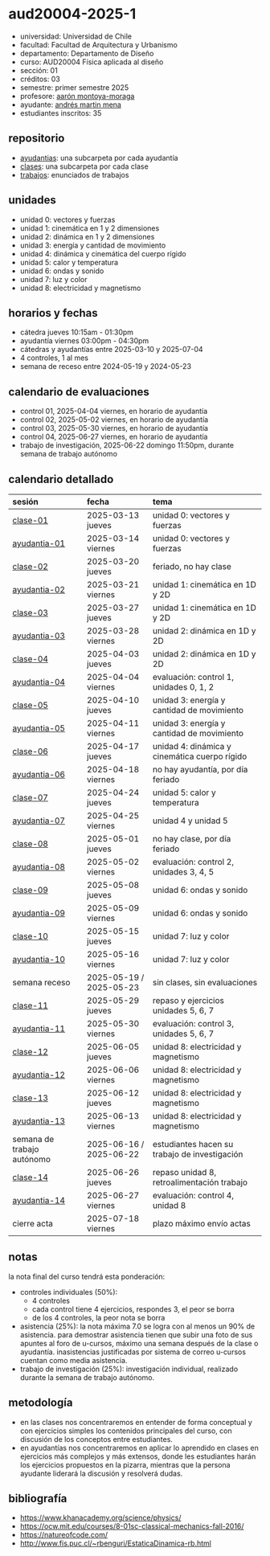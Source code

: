 # aud20004-2025-1

- universidad: Universidad de Chile
- facultad: Facultad de Arquitectura y Urbanismo
- departamento: Departamento de Diseño
- curso: AUD20004 Física aplicada al diseño
- sección: 01
- créditos: 03
- semestre: primer semestre 2025
- profesore: [aarón montoya-moraga](https://github.com/montoyamoraga)
- ayudante: [andrés martin mena](https://github.com/AndresMartinM)
- estudiantes inscritos: 35

## repositorio

- [ayudantias](./ayudantias/): una subcarpeta por cada ayudantía
- [clases](./clases/): una subcarpeta por cada clase
- [trabajos](./trabajos/): enunciados de trabajos

## unidades

- unidad 0: vectores y fuerzas
- unidad 1: cinemática en 1 y 2 dimensiones
- unidad 2: dinámica en 1 y 2 dimensiones
- unidad 3: energía y cantidad de movimiento
- unidad 4: dinámica y cinemática del cuerpo rígido
- unidad 5: calor y temperatura
- unidad 6: ondas y sonido
- unidad 7: luz y color
- unidad 8: electricidad y magnetismo

## horarios y fechas

- cátedra jueves 10:15am - 01:30pm
- ayudantía viernes 03:00pm - 04:30pm
- cátedras y ayudantías entre 2025-03-10 y 2025-07-04
- 4 controles, 1 al mes
- semana de receso entre 2024-05-19 y 2024-05-23

## calendario de evaluaciones

- control 01, 2025-04-04 viernes, en horario de ayudantía
- control 02, 2025-05-02 viernes, en horario de ayudantía
- control 03, 2025-05-30 viernes, en horario de ayudantía
- control 04, 2025-06-27 viernes, en horario de ayudantía
- trabajo de investigación, 2025-06-22 domingo 11:50pm, durante semana de trabajo autónomo

## calendario detallado

| sesión                                   | fecha                   | tema                                          |
| :--------------------------------------- | :---------------------- | :-------------------------------------------- |
| [clase-01](clases/clase-01/)             | 2025-03-13 jueves       | unidad 0: vectores y fuerzas                  |
| [ayudantia-01](ayudantias/ayudantia-01/) | 2025-03-14 viernes      | unidad 0: vectores y fuerzas                  |
| [clase-02](clases/clase-02/)             | 2025-03-20 jueves       | feriado, no hay clase                         |
| [ayudantia-02](ayudantias/ayudantia-02/) | 2025-03-21 viernes      | unidad 1: cinemática en 1D y 2D               |
| [clase-03](clases/clase-03/)             | 2025-03-27 jueves       | unidad 1: cinemática en 1D y 2D               |
| [ayudantia-03](ayudantias/ayudantia-03/) | 2025-03-28 viernes      | unidad 2: dinámica en 1D y 2D                 |
| [clase-04](clases/clase-04/)             | 2025-04-03 jueves       | unidad 2: dinámica en 1D y 2D                 |
| [ayudantia-04](ayudantias/ayudantia-04/) | 2025-04-04 viernes      | evaluación: control 1, unidades 0, 1, 2       |
| [clase-05](clases/clase-05/)             | 2025-04-10 jueves       | unidad 3: energía y cantidad de movimiento    |
| [ayudantia-05](ayudantias/ayudantia-05/) | 2025-04-11 viernes      | unidad 3: energía y cantidad de movimiento    |
| [clase-06](clases/clase-06/)             | 2025-04-17 jueves       | unidad 4: dinámica y cinemática cuerpo rígido |
| [ayudantia-06](ayudantias/ayudantia-06/) | 2025-04-18 viernes      | no hay ayudantía, por día feriado             |
| [clase-07](clases/clase-07/)             | 2025-04-24 jueves       | unidad 5: calor y temperatura                 |
| [ayudantia-07](ayudantias/ayudantia-07/) | 2025-04-25 viernes      | unidad 4 y unidad 5                           |
| [clase-08](clases/clase-08/)             | 2025-05-01 jueves       | no hay clase, por día feriado                 |
| [ayudantia-08](ayudantias/ayudantia-08/) | 2025-05-02 viernes      | evaluación: control 2, unidades 3, 4, 5       |
| [clase-09](clases/clase-09/)             | 2025-05-08 jueves       | unidad 6: ondas y sonido                      |
| [ayudantia-09](ayudantias/ayudantia-09/) | 2025-05-09 viernes      | unidad 6: ondas y sonido                      |
| [clase-10](clases/clase-10/)             | 2025-05-15 jueves       | unidad 7: luz y color                         |
| [ayudantia-10](ayudantias/ayudantia-10/) | 2025-05-16 viernes      | unidad 7: luz y color                         |
| semana receso                            | 2025-05-19 / 2025-05-23 | sin clases, sin evaluaciones                  |
| [clase-11](clases/clase-11/)             | 2025-05-29 jueves       | repaso y ejercicios unidades 5, 6, 7          |
| [ayudantia-11](ayudantias/ayudantia-11/) | 2025-05-30 viernes      | evaluación: control 3, unidades 5, 6, 7       |
| [clase-12](clases/clase-12/)             | 2025-06-05 jueves       | unidad 8: electricidad y magnetismo           |
| [ayudantia-12](ayudantias/ayudantia-12/) | 2025-06-06 viernes      | unidad 8: electricidad y magnetismo           |
| [clase-13](clases/clase-13/)             | 2025-06-12 jueves       | unidad 8: electricidad y magnetismo           |
| [ayudantia-13](ayudantias/ayudantia-13/) | 2025-06-13 viernes      | unidad 8: electricidad y magnetismo           |
| semana de trabajo autónomo               | 2025-06-16 / 2025-06-22 | estudiantes hacen su trabajo de investigación |
| [clase-14](clases/clase-13/)             | 2025-06-26 jueves       | repaso unidad 8, retroalimentación trabajo    |
| [ayudantia-14](ayudantias/ayudantia-13/) | 2025-06-27 viernes      | evaluación: control 4, unidad 8               |
| cierre acta                              | 2025-07-18 viernes      | plazo máximo envío actas                      |

## notas

la nota final del curso tendrá esta ponderación:

- controles individuales (50%):
  - 4 controles
  - cada control tiene 4 ejercicios, respondes 3, el peor se borra
  - de los 4 controles, la peor nota se borra
- asistencia (25%): la nota máxima 7.0 se logra con al menos un 90% de asistencia. para demostrar asistencia tienen que subir una foto de sus apuntes al foro de u-cursos, máximo una semana después de la clase o ayudantía. inasistencias justificadas por sistema de correo u-cursos cuentan como media asistencia.
- trabajo de investigación (25%): investigación individual, realizado durante la semana de trabajo autónomo.

## metodología

- en las clases nos concentraremos en entender de forma conceptual y con ejercicios simples los contenidos principales del curso, con discusión de los conceptos entre estudiantes.
- en ayudantías nos concentraremos en aplicar lo aprendido en clases en ejercicios más complejos y más extensos, donde les estudiantes harán los ejercicios propuestos en la pizarra, mientras que la persona ayudante liderará la discusión y resolverá dudas.

## bibliografía

- <https://www.khanacademy.org/science/physics/>
- <https://ocw.mit.edu/courses/8-01sc-classical-mechanics-fall-2016/>
- <https://natureofcode.com/>
- <http://www.fis.puc.cl/~rbenguri/EstaticaDinamica-rb.html>
